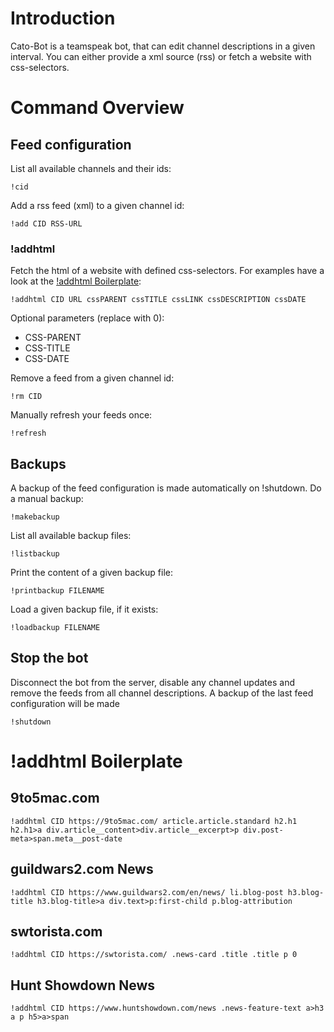# Introduction
Cato-Bot is a teamspeak bot, that can edit channel descriptions in a given interval. You can either provide a xml source (rss) or fetch a website with css-selectors.

# Command Overview
## Feed configuration
List all available channels and their ids:
```
!cid
```
Add a rss feed (xml) to a given channel id:
```
!add CID RSS-URL
```
### !addhtml
Fetch the html of a website with defined css-selectors. For examples have a look at the [!addhtml Boilerplate](#addhtml-boilerplate):
```
!addhtml CID URL cssPARENT cssTITLE cssLINK cssDESCRIPTION cssDATE
```
Optional parameters (replace with 0):
- CSS-PARENT
- CSS-TITLE
- CSS-DATE

Remove a feed from a given channel id:
```
!rm CID
```
Manually refresh your feeds once:
```
!refresh
```

## Backups
A backup of the feed configuration is made automatically on !shutdown.
Do a manual backup:
```
!makebackup
```
List all available backup files:
```
!listbackup
```
Print the content of a given backup file:
```
!printbackup FILENAME
```
Load a given backup file, if it exists:
```
!loadbackup FILENAME
```

## Stop the bot
Disconnect the bot from the server, disable any channel updates and remove the feeds from all channel descriptions. A backup of the last feed configuration will be made
```
!shutdown
```

# !addhtml Boilerplate
## 9to5mac.com
```
!addhtml CID https://9to5mac.com/ article.article.standard h2.h1 h2.h1>a div.article__content>div.article__excerpt>p div.post-meta>span.meta__post-date
```
## guildwars2.com News
```
!addhtml CID https://www.guildwars2.com/en/news/ li.blog-post h3.blog-title h3.blog-title>a div.text>p:first-child p.blog-attribution
```
## swtorista.com
```
!addhtml CID https://swtorista.com/ .news-card .title .title p 0
```
## Hunt Showdown News
```
!addhtml CID https://www.huntshowdown.com/news .news-feature-text a>h3 a p h5>a>span
```